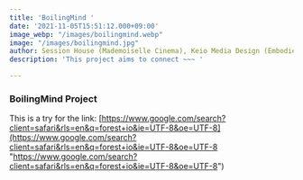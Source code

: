 ```yaml
---
title: 'BoilingMind '
date: '2021-11-05T15:51:12.000+09:00'
image_webp: "/images/boilingmind.webp"
image: "/images/boilingmind.jpg"
author: Session House (Mademoiselle Cinema), Keio Media Design (Embodied Media,Geist)
description: 'This project aims to connect ~~~ '

---
```

### BoilingMind Project 

This is a try for the link: [https://www.google.com/search?client=safari&rls=en&q=forest+io&ie=UTF-8&oe=UTF-8](https://www.google.com/search?client=safari&rls=en&q=forest+io&ie=UTF-8&oe=UTF-8 "https://www.google.com/search?client=safari&rls=en&q=forest+io&ie=UTF-8&oe=UTF-8")